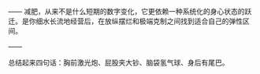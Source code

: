 ——
减肥，从来不是什么短期的数字变化，它更依赖一种系统化的身心状态的跃迁。是你细水长流地经营后，在放纵摆烂和极端克制之间找到适合自己的弹性区间。

——

总结起来四句话：胸前激光炮、屁股夹大钞、脑袋氢气球、身后有尾巴。
